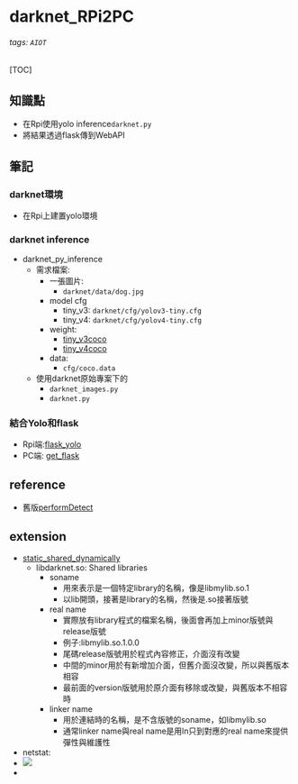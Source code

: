 # darknet_RPi2PC
###### tags: `AIOT`
[TOC]
## 知識點
- 在Rpi使用yolo inference`darknet.py`
- 將結果透過flask傳到WebAPI
## 筆記
### darknet環境
- 在Rpi上建置yolo環境
### darknet inference
- darknet_py_inference
    - 需求檔案:
        - 一張圖片:
            - `darknet/data/dog.jpg`
        - model cfg
            - tiny_v3: `darknet/cfg/yolov3-tiny.cfg`
            - tiny_v4: `darknet/cfg/yolov4-tiny.cfg`
        - weight:
            - [tiny_v3coco](https://pjreddie.com/media/files/yolov3-tiny.weights)
            - [tiny_v4coco](https://github.com/AlexeyAB/darknet/releases/download/darknet_yolo_v4_pre/yolov4-tiny.weights)
        - data:
            - `cfg/coco.data`
    - 使用darknet原始專案下的
        - `darknet_images.py`
        - `darknet.py`
### 結合Yolo和flask
- Rpi端:[flask_yolo](https://github.com/chihpy/AIOT/blob/main/D26_darknet_Rpi2PC/flask_yolo.py)
- PC端: [get_flask](https://github.com/chihpy/AIOT/blob/main/D26_darknet_Rpi2PC/get_flask.py)

## reference
- 舊版[performDetect](https://github.com/gengyanlei/fire-detect-yolov4/blob/master/yolov4/darknet.py)
## extension
- [static_shared_dynamically](https://blog.xuite.net/tzeng015/twblog/113272198)
    - libdarknet.so: Shared libraries
        - soname
            - 用來表示是一個特定library的名稱，像是libmylib.so.1
            - 以lib開頭，接著是library的名稱，然後是.so接著版號
        - real name
            - 實際放有library程式的檔案名稱，後面會再加上minor版號與release版號
            - 例子:libmylib.so.1.0.0
            - 尾碼release版號用於程式內容修正，介面沒有改變
            - 中間的minor用於有新增加介面，但舊介面沒改變，所以與舊版本相容
            - 最前面的version版號用於原介面有移除或改變，與舊版本不相容時
        - linker name
            - 用於連結時的名稱，是不含版號的soname，如libmylib.so
            - 通常linker name與real name是用ln只到對應的real name來提供彈性與維護性
- netstat: 
- ![](https://i.imgur.com/u4WOhCl.png)
- 